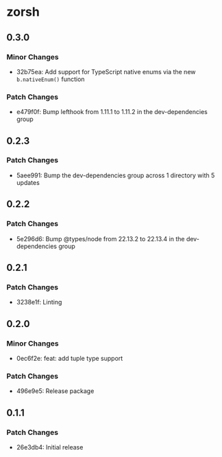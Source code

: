 # zorsh

## 0.3.0

### Minor Changes

- 32b75ea: Add support for TypeScript native enums via the new `b.nativeEnum()` function

### Patch Changes

- e479f0f: Bump lefthook from 1.11.1 to 1.11.2 in the dev-dependencies group

## 0.2.3

### Patch Changes

- 5aee991: Bump the dev-dependencies group across 1 directory with 5 updates

## 0.2.2

### Patch Changes

- 5e296d6: Bump @types/node from 22.13.2 to 22.13.4 in the dev-dependencies group

## 0.2.1

### Patch Changes

- 3238e1f: Linting

## 0.2.0

### Minor Changes

- 0ec6f2e: feat: add tuple type support

### Patch Changes

- 496e9e5: Release package

## 0.1.1

### Patch Changes

- 26e3db4: Initial release
